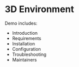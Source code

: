 # 3D Environment

Demo includes:

 - Introduction
 - Requirements
 - Installation
 - Configuration
 - Troubleshooting
 - Maintainers
 

